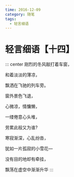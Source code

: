 ```yaml
---
time: 2016-12-09
category: 随笔
tags:
  - 轻言细语
---
```


# 轻言细语【十四】

::: center
刚烈的冬风敲打着车窗，

和着淡淡的薄凉，

飘洒在飞驰的列车旁。

窗外景色飞退，

心微凉，情慵懒，

一缕倦意心头堆，

劳累此般又为谁?

寒寂渐深，心乱纷沓，

犹如一片孤寂的小雪花—

没有目的地却有牵挂，

飘荡在虚空中渐渐升华
:::
